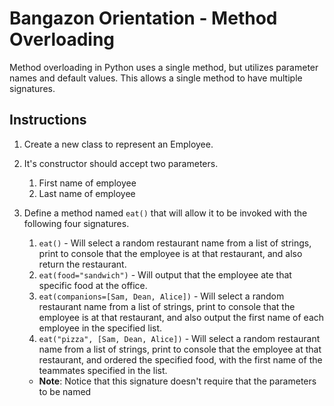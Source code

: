 # Bangazon Orientation - Method Overloading

Method overloading in Python uses a single method, but utilizes parameter names and default values. This allows a single method to have multiple signatures.

## Instructions

1. Create a new class to represent an Employee.
1. It's constructor should accept two parameters.
    1. First name of employee
    1. Last name of employee
1. Define a method named `eat()` that will allow it to be invoked with the following four signatures.
    1. `eat()` - Will select a random restaurant name from a list of strings, print to console that the employee is at that restaurant, and also return the restaurant.
    1. `eat(food="sandwich")` - Will output that the employee ate that specific food at the office.
    1. `eat(companions=[Sam, Dean, Alice])` - Will select a random restaurant name from a list of strings, print to console that the employee is at that restaurant, and also output the first name of each employee in the specified list.
    1. `eat("pizza", [Sam, Dean, Alice])` - Will select a random restaurant name from a list of strings, print to console that the employee at that restaurant, and ordered the specified food, with the first name of the teammates specified in the list.
    
    
    * **Note**: Notice that this signature doesn't require that the parameters to be named
